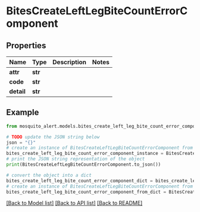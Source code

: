 # BitesCreateLeftLegBiteCountErrorComponent


## Properties

Name | Type | Description | Notes
------------ | ------------- | ------------- | -------------
**attr** | **str** |  | 
**code** | **str** |  | 
**detail** | **str** |  | 

## Example

```python
from mosquito_alert.models.bites_create_left_leg_bite_count_error_component import BitesCreateLeftLegBiteCountErrorComponent

# TODO update the JSON string below
json = "{}"
# create an instance of BitesCreateLeftLegBiteCountErrorComponent from a JSON string
bites_create_left_leg_bite_count_error_component_instance = BitesCreateLeftLegBiteCountErrorComponent.from_json(json)
# print the JSON string representation of the object
print(BitesCreateLeftLegBiteCountErrorComponent.to_json())

# convert the object into a dict
bites_create_left_leg_bite_count_error_component_dict = bites_create_left_leg_bite_count_error_component_instance.to_dict()
# create an instance of BitesCreateLeftLegBiteCountErrorComponent from a dict
bites_create_left_leg_bite_count_error_component_from_dict = BitesCreateLeftLegBiteCountErrorComponent.from_dict(bites_create_left_leg_bite_count_error_component_dict)
```
[[Back to Model list]](../README.md#documentation-for-models) [[Back to API list]](../README.md#documentation-for-api-endpoints) [[Back to README]](../README.md)


